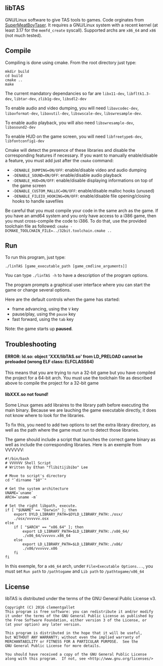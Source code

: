 ## libTAS

GNU/Linux software to give TAS tools to games. Code orginates from [SuperMeatBoyTaser](https://github.com/DeathlyDeep/SuperMeatBoyTaser). It requires a GNU/Linux system with a recent kernel (at least 3.17 for the `memfd_create` syscall). Supported archs are `x86_64` and `x86` (not much tested).

## Compile

Compiling is done using cmake. From the root directory just type:

    mkdir build
    cd build
    cmake ..
    make

The current mandatory dependancies so far are `libx11-dev`, `libfltk1.3-dev`, `libtar-dev`, `zlib1g-dev`, `libsdl2-dev`

To enable audio and video dumping, you will need `libavcodec-dev`, `libavformat-dev`, `libavutil-dev`, `libswscale-dev`, `libswresample-dev`.

To enable audio playback, you will also need `libswresample-dev`, `libasound2-dev`

To enable HUD on the game screen, you will need `libfreetype6-dev`, `libfontconfig1-dev`

Cmake will detect the presence of these libraries and disable the corresponding features if necessary.
If you want to manually enable/disable a feature, you must add just after the `cmake` command:

- `-DENABLE_DUMPING=ON/OFF`: enable/disable video and audio dumping
- `-DENABLE_SOUND=ON/OFF`: enable/disable audio playback
- `-DENABLE_HUD=ON/OFF`: enable/disable displaying informations on top of the game screen
- `-DENABLE_CUSTOM_MALLOC=ON/OFF`: enable/disable malloc hooks (unused)
- `-DENABLE_FILEIO_HOOKING=ON/OFF`: enable/disable file opening/closing hooks to handle savefiles

Be careful that you must compile your code in the same arch as the game. If you have an amd64 system and you only have access to a i386 game, then you must cross-compile the code to i386. To do that, use the provided toolchain file as followed: `cmake -DCMAKE_TOOLCHAIN_FILE=../32bit.toolchain.cmake ..`

## Run

To run this program, just type:

    ./linTAS [game_executable_path [game_cmdline_arguments]]

You can type `./linTAS -h` to have a description of the program options.

The program prompts a graphical user interface where you can start the game or change several options.

Here are the default controls when the game has started:

- frame advancing, using the `V` key
- pause/play, using the `pause` key
- fast forward, using the `tab` key

Note: the game starts up **paused**.

## Troubleshooting

#### ERROR: ld.so: object 'XXX/libTAS.so' from LD_PRELOAD cannot be preloaded (wrong ELF class: ELFCLASS64)

This means that you are trying to run a 32-bit game but you have compiled the project for a 64-bit arch. You must use the toolchain file as described above to compile the project for a 32-bit game

#### libXXX.so not found!

Some Linux games add libraires to the library path before executing the main binary. Because we are lauching the game executable directly, it does not know where to look for the libraries.

To fix this, you need to add two options to set the extra library directory, as well as the path where the game must run to detect those libraries.

The game should include a script that launches the correct game binary as well as include the corresponding libraries. Here is an exemple from VVVVVV:

```
#!/bin/bash
# VVVVVV Shell Script
# Written by Ethan "flibitijibibo" Lee

# Move to script's directory
cd "`dirname "$0"`"

# Get the system architecture
UNAME=`uname`
ARCH=`uname -m`

# Set the right libpath, execute.
if [ "$UNAME" == "Darwin" ]; then
	export DYLD_LIBRARY_PATH=$DYLD_LIBRARY_PATH:./osx/
	./osx/vvvvvv.osx
else
	if [ "$ARCH" == "x86_64" ]; then
		export LD_LIBRARY_PATH=$LD_LIBRARY_PATH:./x86_64/
		./x86_64/vvvvvv.x86_64
	else
		export LD_LIBRARY_PATH=$LD_LIBRARY_PATH:./x86/
		./x86/vvvvvv.x86
	fi
fi
```

In this exemple, for a `x86_64` arch, under `File>Executable Options...`, you must set `Run path` to `/pathtogame` and `Lib path` to `/pathtogame/x86_64`

## License

libTAS is distributed under the terms of the GNU General Public License v3.

    Copyright (C) 2016 clementgallet
    This program is free software: you can redistribute it and/or modify
    it under the terms of the GNU General Public License as published by
    the Free Software Foundation, either version 3 of the License, or
    (at your option) any later version.

    This program is distributed in the hope that it will be useful,
    but WITHOUT ANY WARRANTY; without even the implied warranty of
    MERCHANTABILITY or FITNESS FOR A PARTICULAR PURPOSE.  See the
    GNU General Public License for more details.

    You should have received a copy of the GNU General Public License
    along with this program.  If not, see <http://www.gnu.org/licenses/>
